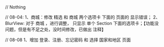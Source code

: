 // Nothing

// 08-04: 
    1、商城：修改 精选 和 商城 两个选项卡 下面的 页面的 显示错误；
    2、BlurView: 对于 商城 ，进行调整， 只显示 单个 Section 下面的选项卡；【功能没问题，但是有不足之处，没时间修改，已做出 注释】

// 08-08
	1、增加 登录、注册、忘记密码 和 选择 国家和地区 页面
